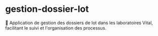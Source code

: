 # gestion-dossier-lot
📂 Application de gestion des dossiers de lot dans les laboratoires Vital, facilitant le suivi et l'organisation des processus.

